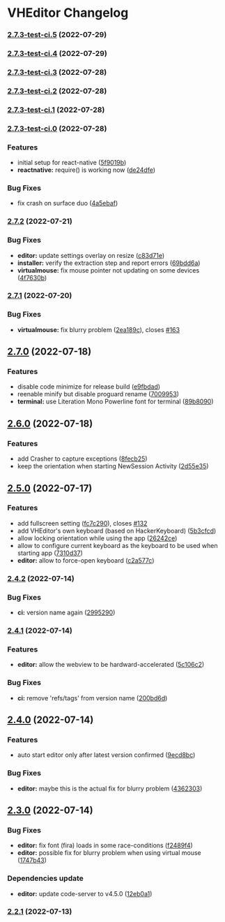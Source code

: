 # VHEditor Changelog
### [2.7.3-test-ci.5](https://github.com/vhqtvn/VHEditor-Android/compare/v2.7.3-test-ci.4...v2.7.3-test-ci.5) (2022-07-29)

### [2.7.3-test-ci.4](https://github.com/vhqtvn/VHEditor-Android/compare/v2.7.3-test-ci.3...v2.7.3-test-ci.4) (2022-07-29)

### [2.7.3-test-ci.3](https://github.com/vhqtvn/VHEditor-Android/compare/v2.7.3-test-ci.2...v2.7.3-test-ci.3) (2022-07-28)

### [2.7.3-test-ci.2](https://github.com/vhqtvn/VHEditor-Android/compare/v2.7.3-test-ci.1...v2.7.3-test-ci.2) (2022-07-28)

### [2.7.3-test-ci.1](https://github.com/vhqtvn/VHEditor-Android/compare/v2.7.3-test-ci.0...v2.7.3-test-ci.1) (2022-07-28)

### [2.7.3-test-ci.0](https://github.com/vhqtvn/VHEditor-Android/compare/v2.7.2-test...v2.7.3-test-ci.0) (2022-07-28)


### Features

* initial setup for react-native ([5f9019b](https://github.com/vhqtvn/VHEditor-Android/commit/5f9019be52e3c7038dda4f53a516941bbd2736bb))
* **reactnative:** require() is working now ([de24dfe](https://github.com/vhqtvn/VHEditor-Android/commit/de24dfe1ddbd15237ee2ba61f3f6ddc02b794452))


### Bug Fixes

* fix crash on surface duo ([4a5ebaf](https://github.com/vhqtvn/VHEditor-Android/commit/4a5ebaf8af546eb20832a7d3b746928725c8ccea))

### [2.7.2](https://github.com/vhqtvn/VHEditor-Android/compare/v2.7.1...v2.7.2) (2022-07-21)


### Bug Fixes

* **editor:** update settings overlay on resize ([c83d71e](https://github.com/vhqtvn/VHEditor-Android/commit/c83d71eea33da8d3060a28d99cd819d45b4e9398))
* **installer:** verify the extraction step and report errors ([69bdd6a](https://github.com/vhqtvn/VHEditor-Android/commit/69bdd6ac12a6a0c2c465f320cb45ba18815a516a))
* **virtualmouse:** fix mouse pointer not updating on some devices ([4f7630b](https://github.com/vhqtvn/VHEditor-Android/commit/4f7630be362eb100280e7484c91156b30862aea4))

### [2.7.1](https://github.com/vhqtvn/VHEditor-Android/compare/v2.7.0...v2.7.1) (2022-07-20)


### Bug Fixes

* **virtualmouse:** fix blurry problem ([2ea189c](https://github.com/vhqtvn/VHEditor-Android/commit/2ea189c71b6f5076abec770cd0247486209978ef)), closes [#163](https://github.com/vhqtvn/VHEditor-Android/issues/163)

## [2.7.0](https://github.com/vhqtvn/VHEditor-Android/compare/v2.6.0...v2.7.0) (2022-07-18)


### Features

* disable code minimize for release build ([e9fbdad](https://github.com/vhqtvn/VHEditor-Android/commit/e9fbdade0be66f61a25ce765911738f39bacb4e7))
* reenable minify but disable proguard rename ([7009953](https://github.com/vhqtvn/VHEditor-Android/commit/7009953f244d7c33e28069a63208da5c7966b9fb))
* **terminal:** use Literation Mono Powerline font for terminal ([89b8090](https://github.com/vhqtvn/VHEditor-Android/commit/89b8090e39860a72faf4308da63cc246e218deae))

## [2.6.0](https://github.com/vhqtvn/VHEditor-Android/compare/v2.5.0...v2.6.0) (2022-07-18)


### Features

* add Crasher to capture exceptions ([8fecb25](https://github.com/vhqtvn/VHEditor-Android/commit/8fecb25beae682c668cf4ebdc9ec256591dd82d7))
* keep the orientation when starting NewSession Activity ([2d55e35](https://github.com/vhqtvn/VHEditor-Android/commit/2d55e354fea72f8c531e329851004694d0699ff4))

## [2.5.0](https://github.com/vhqtvn/VHEditor-Android/compare/v2.4.2...v2.5.0) (2022-07-17)


### Features

* add fullscreen setting ([fc7c290](https://github.com/vhqtvn/VHEditor-Android/commit/fc7c2908639fd073b9eceb84f5cbb3620b563715)), closes [#132](https://github.com/vhqtvn/VHEditor-Android/issues/132)
* add VHEditor's own keyboard (based on HackerKeyboard) ([5b3cfcd](https://github.com/vhqtvn/VHEditor-Android/commit/5b3cfcdc9af26e1cef417310da1981fee4c1c8fd))
* allow locking orientation while using the app ([26242ce](https://github.com/vhqtvn/VHEditor-Android/commit/26242ce1a18908972abfc7f308fef1f4516121b4))
* allow to configure current keyboard as the keyboard to be used when starting app ([7310d37](https://github.com/vhqtvn/VHEditor-Android/commit/7310d3713f1c113c1371f874c824860567324699))
* **editor:** allow to force-open keyboard ([c2a577c](https://github.com/vhqtvn/VHEditor-Android/commit/c2a577c44685b13510a6feb131486f57d775ea89))

### [2.4.2](https://github.com/vhqtvn/VHEditor-Android/compare/v2.4.1...v2.4.2) (2022-07-14)


### Bug Fixes

* **ci:** version name again ([2995290](https://github.com/vhqtvn/VHEditor-Android/commit/2995290ba9e13fc3c6a9fc9d03213ece08d48905))

### [2.4.1](https://github.com/vhqtvn/VHEditor-Android/compare/v2.4.0...v2.4.1) (2022-07-14)


### Features

* **editor:** allow the webview to be hardward-accelerated ([5c106c2](https://github.com/vhqtvn/VHEditor-Android/commit/5c106c2746a3bd650509714a5c40d4b5c18e5057))


### Bug Fixes

* **ci:** remove 'refs/tags' from version name ([200bd6d](https://github.com/vhqtvn/VHEditor-Android/commit/200bd6ddeb1e3838faef2550b4adf554834780a6))

## [2.4.0](https://github.com/vhqtvn/VHEditor-Android/compare/v2.3.0...v2.4.0) (2022-07-14)


### Features

* auto start editor only after latest version confirmed ([9ecd8bc](https://github.com/vhqtvn/VHEditor-Android/commit/9ecd8bcfc1e1e8392338afe8c0aceb40673d4cc6))


### Bug Fixes

* **editor:** maybe this is the actual fix for blurry problem ([4362303](https://github.com/vhqtvn/VHEditor-Android/commit/436230333578ee662017eb7251b710ac2471fc37))

## [2.3.0](https://github.com/vhqtvn/VHEditor-Android/compare/v2.2.1...v2.3.0) (2022-07-14)


### Bug Fixes

* **editor:** fix font (fira) loads in some race-conditions ([f2489f4](https://github.com/vhqtvn/VHEditor-Android/commit/f2489f448efb2dcc2c576446f016d1189f1e6e27))
* **editor:** possible fix for blurry problem when using virtual mouse ([1747b43](https://github.com/vhqtvn/VHEditor-Android/commit/1747b4367d81cd8e7bbd03e3ed57ebb7f71adeb9))


### Dependencies update

* **editor:** update code-server to v4.5.0 ([12eb0a1](https://github.com/vhqtvn/VHEditor-Android/commit/12eb0a11f469ac57e0841e90486a28c4aeb7fa11))

### [2.2.1](https://github.com/vhqtvn/VHEditor-Android/compare/v2.2.0...v2.2.1) (2022-07-13)
